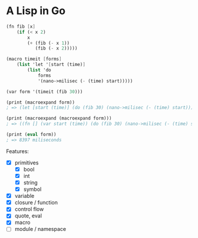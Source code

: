 # A Lisp in Go

```scheme
(fn fib [x]
    (if (< x 2)
        x
        (+ (fib (- x 1))
           (fib (- x 2)))))

(macro timeit [forms]
    (list 'let '[start (time)]
        (list 'do
            forms
            '(nano->milisec (- (time) start)))))

(var form '(timeit (fib 30)))

(print (macroexpand form))
; => (let [start (time)] (do (fib 30) (nano->milisec (- (time) start))))

(print (macroexpand (macroexpand form)))
; => ((fn [] (var start (time)) (do (fib 30) (nano->milisec (- (time) start)))))

(print (eval form))
; => 8397 miliseconds
```

Features:
- [x] primitives
  - [x] bool
  - [x] int
  - [x] string
  - [x] symbol
- [x] variable
- [x] closure / function
- [x] control flow
- [x] quote, eval
- [x] macro
- [ ] module / namespace
